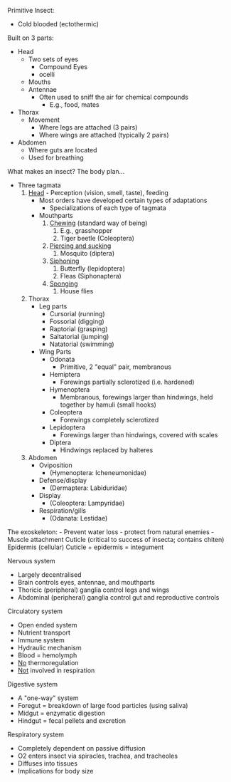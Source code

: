 Primitive Insect:
- Cold blooded (ectothermic)

Built on 3 parts:
- Head
	- Two sets of eyes
		- Compound Eyes
		- ocelli
	- Mouths
	- Antennae
		- Often used to sniff the air for chemical compounds
			- E.g., food, mates
- Thorax
	- Movement
		- Where legs are attached (3 pairs)
		- Where wings are attached (typically 2 pairs)
- Abdomen
	- Where guts are located
	- Used for breathing


What makes an insect? The body plan...
- Three tagmata
	1. <u>Head</u> - Perception (vision, smell, taste), feeding
		- Most orders have developed certain types of adaptations
			- Specializations of each type of tagmata
		- Mouthparts
			1. <u>Chewing</u> (standard way of being)
				1. E.g., grasshopper
				2. Tiger beetle (Coleoptera)
			2. <u>Piercing and sucking</u>
				1. Mosquito (diptera)
			3. <u>Siphoning</u>
				1. Butterfly (lepidoptera)
				2. Fleas (Siphonaptera)
			4. <u>Sponging</u>
				1. House flies
	2. Thorax
		- Leg parts
			- Cursorial (running)
			- Fossorial (digging)
			- Raptorial (grasping)
			- Saltatorial (jumping)
			- Natatorial (swimming)
		- Wing Parts
			- Odonata
				- Primitive, 2 "equal" pair, membranous
			- Hemiptera
				- Forewings partially sclerotized (i.e. hardened)
			- Hymenoptera
				- Membranous, forewings larger than hindwings, held together by hamuli (small hooks)
			- Coleoptera
				- Forewings completely sclerotized
			- Lepidoptera
				- Forewings larger than hindwings, covered with scales
			- Diptera
				- Hindwings replaced by halteres
	3. Abdomen
		- Oviposition
			- (Hymenoptera: Icheneumonidae)
		- Defense/display
			- (Dermaptera: Labiduridae)
		- Display
			- (Coleoptera:  Lampyridae)
		- Respiration/gills
			- (Odanata: Lestidae)




The exoskeleton:
	- Prevent water loss
	- protect from natural enemies
	- Muscle attachment
Cuticle (critical to success of insecta; contains chiten)
Epidermis (cellular)
Cuticle + epidermis = integument



Nervous system
- Largely decentralised
- Brain controls eyes, antennae, and mouthparts
- Thoricic (peripheral) ganglia control legs and wings
- Abdominal (peripheral) ganglia control gut and reproductive controls

Circulatory system
- Open ended system
- Nutrient transport
- Immune system
- Hydraulic mechanism
- Blood = hemolymph
- <u>No</u> thermoregulation
- <u>Not</u> involved in respiration


Digestive system
- A "one-way" system
- Foregut = breakdown of large food particles (using saliva)
- Midgut = enzymatic digestion
- Hindgut = fecal pellets and excretion

Respiratory system
- Completely dependent on passive diffusion
- O2 enters insect via spiracles, trachea, and tracheoles
- Diffuses into tissues
- Implications for body size
